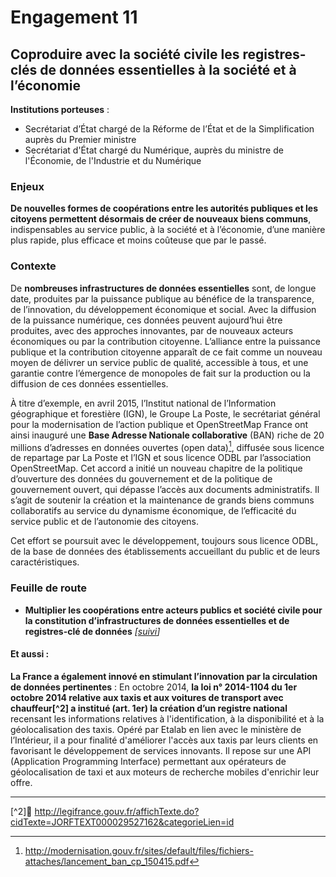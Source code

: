 # Engagement 11

## Coproduire avec la société civile les registres-clés de données essentielles à la société et à l’économie

**Institutions porteuses** :
- Secrétariat d’État chargé de la Réforme de l’État et de la Simplification auprès du Premier ministre
- Secrétariat d'État chargé du Numérique, auprès du ministre de l'Économie, de l'Industrie et du Numérique

### Enjeux

**De nouvelles formes de coopérations entre les autorités publiques et les citoyens permettent désormais de créer de nouveaux biens communs**, indispensables au service public, à la société et à l’économie, d’une manière plus rapide, plus efficace et moins coûteuse que par le passé.

### Contexte

De **nombreuses infrastructures de données essentielles** sont, de longue date, produites par la puissance publique au bénéfice de la transparence, de l’innovation, du développement économique et social. Avec la diffusion de la puissance numérique, ces données peuvent aujourd’hui être produites, avec des approches innovantes, par de nouveaux acteurs économiques ou par la contribution citoyenne. L’alliance entre la puissance publique et la contribution citoyenne apparaît de ce fait comme un nouveau moyen de délivrer un service public de qualité, accessible à tous, et une garantie contre l’émergence de monopoles de fait sur la production ou la diffusion de ces données essentielles.

À titre d’exemple, en avril 2015, l’Institut national de l’Information géographique et forestière (IGN), le Groupe La Poste, le secrétariat général pour la modernisation de l’action publique et OpenStreetMap France ont ainsi inauguré une **Base Adresse Nationale collaborative** (BAN) riche de 20 millions d’adresses en données ouvertes (open data)[^1], diffusée sous licence de repartage par La Poste et l’IGN et sous licence ODBL par l’association OpenStreetMap. Cet accord a initié un nouveau chapitre de la politique d’ouverture des données du gouvernement et de la politique de gouvernement ouvert, qui dépasse l’accès aux documents administratifs. Il s’agit de soutenir la création et la maintenance de grands biens communs collaboratifs au service du dynamisme économique, de l’efficacité du service public et de l’autonomie des citoyens.

Cet effort se poursuit avec le développement, toujours sous licence ODBL, de la base de données des établissements accueillant du public et de leurs caractéristiques.

### Feuille de route

- **Multiplier les coopérations entre acteurs publics et société civile pour la constitution d’infrastructures de données essentielles et de registres-clé de données**
  _[[suivi](https://git.framasoft.org/etalab/suivi/issues/151)]_

#### Et aussi :

**La France a également innové en stimulant l’innovation par la circulation de données pertinentes** : En octobre 2014, **la Ioi n° 2014-1104 du 1er octobre 2014 relative aux taxis et aux voitures de transport avec chauffeur[^2] a institué (art. 1er) la création d’un registre national** recensant les informations relatives à l'identification, à la disponibilité et à la géolocalisation des taxis. Opéré par Etalab en lien avec le ministère de l’Intérieur, il a pour finalité d'améliorer l'accès aux taxis par leurs clients en favorisant le développement de services innovants. Il repose sur une API (Application Programming Interface) permettant aux opérateurs de géolocalisation de taxi et aux moteurs de recherche mobiles d'enrichir leur offre.

----

[^1]: http://modernisation.gouv.fr/sites/default/files/fichiers-attaches/lancement_ban_cp_150415.pdf

[^2] http://legifrance.gouv.fr/affichTexte.do?cidTexte=JORFTEXT000029527162&categorieLien=id
